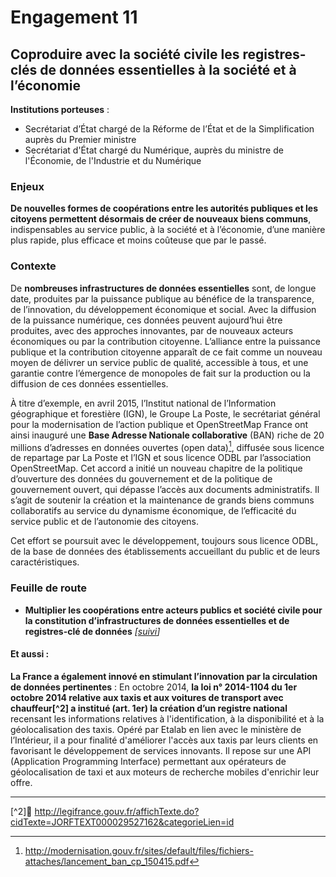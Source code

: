 # Engagement 11

## Coproduire avec la société civile les registres-clés de données essentielles à la société et à l’économie

**Institutions porteuses** :
- Secrétariat d’État chargé de la Réforme de l’État et de la Simplification auprès du Premier ministre
- Secrétariat d'État chargé du Numérique, auprès du ministre de l'Économie, de l'Industrie et du Numérique

### Enjeux

**De nouvelles formes de coopérations entre les autorités publiques et les citoyens permettent désormais de créer de nouveaux biens communs**, indispensables au service public, à la société et à l’économie, d’une manière plus rapide, plus efficace et moins coûteuse que par le passé.

### Contexte

De **nombreuses infrastructures de données essentielles** sont, de longue date, produites par la puissance publique au bénéfice de la transparence, de l’innovation, du développement économique et social. Avec la diffusion de la puissance numérique, ces données peuvent aujourd’hui être produites, avec des approches innovantes, par de nouveaux acteurs économiques ou par la contribution citoyenne. L’alliance entre la puissance publique et la contribution citoyenne apparaît de ce fait comme un nouveau moyen de délivrer un service public de qualité, accessible à tous, et une garantie contre l’émergence de monopoles de fait sur la production ou la diffusion de ces données essentielles.

À titre d’exemple, en avril 2015, l’Institut national de l’Information géographique et forestière (IGN), le Groupe La Poste, le secrétariat général pour la modernisation de l’action publique et OpenStreetMap France ont ainsi inauguré une **Base Adresse Nationale collaborative** (BAN) riche de 20 millions d’adresses en données ouvertes (open data)[^1], diffusée sous licence de repartage par La Poste et l’IGN et sous licence ODBL par l’association OpenStreetMap. Cet accord a initié un nouveau chapitre de la politique d’ouverture des données du gouvernement et de la politique de gouvernement ouvert, qui dépasse l’accès aux documents administratifs. Il s’agit de soutenir la création et la maintenance de grands biens communs collaboratifs au service du dynamisme économique, de l’efficacité du service public et de l’autonomie des citoyens.

Cet effort se poursuit avec le développement, toujours sous licence ODBL, de la base de données des établissements accueillant du public et de leurs caractéristiques.

### Feuille de route

- **Multiplier les coopérations entre acteurs publics et société civile pour la constitution d’infrastructures de données essentielles et de registres-clé de données**
  _[[suivi](https://git.framasoft.org/etalab/suivi/issues/151)]_

#### Et aussi :

**La France a également innové en stimulant l’innovation par la circulation de données pertinentes** : En octobre 2014, **la Ioi n° 2014-1104 du 1er octobre 2014 relative aux taxis et aux voitures de transport avec chauffeur[^2] a institué (art. 1er) la création d’un registre national** recensant les informations relatives à l'identification, à la disponibilité et à la géolocalisation des taxis. Opéré par Etalab en lien avec le ministère de l’Intérieur, il a pour finalité d'améliorer l'accès aux taxis par leurs clients en favorisant le développement de services innovants. Il repose sur une API (Application Programming Interface) permettant aux opérateurs de géolocalisation de taxi et aux moteurs de recherche mobiles d'enrichir leur offre.

----

[^1]: http://modernisation.gouv.fr/sites/default/files/fichiers-attaches/lancement_ban_cp_150415.pdf

[^2] http://legifrance.gouv.fr/affichTexte.do?cidTexte=JORFTEXT000029527162&categorieLien=id
